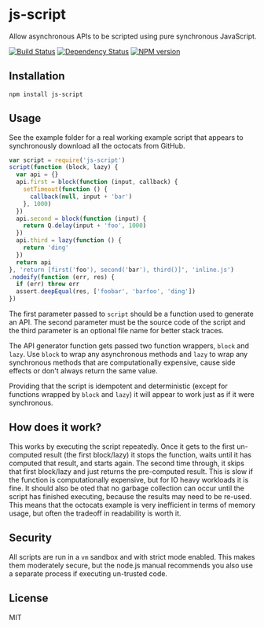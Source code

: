 # js-script

Allow asynchronous APIs to be scripted using pure synchronous JavaScript.

[![Build Status](https://img.shields.io/travis/ForbesLindesay/js-script/master.svg)](https://travis-ci.org/ForbesLindesay/js-script)
[![Dependency Status](https://img.shields.io/david/ForbesLindesay/js-script.svg)](https://david-dm.org/ForbesLindesay/js-script)
[![NPM version](https://img.shields.io/npm/v/js-script.svg)](https://www.npmjs.com/package/js-script)

## Installation

    npm install js-script

## Usage

See the example folder for a real working example script that appears to synchronously download all the octocats from GitHub.

```javascript
var script = require('js-script')
script(function (block, lazy) {
  var api = {}
  api.first = block(function (input, callback) {
    setTimeout(function () {
      callback(null, input + 'bar')
    }, 1000)
  })
  api.second = block(function (input) {
    return Q.delay(input + 'foo', 1000)
  })
  api.third = lazy(function () {
    return 'ding'
  })
  return api
}, 'return [first('foo'), second('bar'), third()]', 'inline.js')
.nodeify(function (err, res) {
  if (err) throw err
  assert.deepEqual(res, ['foobar', 'barfoo', 'ding'])
})
```

The first parameter passed to `script` should be a function used to generate an API.  The second parameter must be the source code of the script and the third parameter is an optional file name for better stack traces.

The API generator function gets passed two function wrappers, `block` and `lazy`.  Use `block` to wrap any asynchronous methods and `lazy` to wrap any synchronous methods that are computationally expensive, cause side effects or don't always return the same value.

Providing that the script is idempotent and deterministic (except for functions wrapped by `block` and `lazy`) it will appear to work just as if it were synchronous.

## How does it work?

This works by executing the script repeatedly.  Once it gets to the first un-computed result (the first block/lazy) it stops the function, waits until it has computed that result, and starts again.  The second time through, it skips that first block/lazy and just returns the pre-computed result.  This is slow if the function is computationally expensive, but for IO heavy workloads it is fine.  It should also be oted that no garbage collection can occur until the script has finished executing, because the results may need to be re-used.  This means that the octocats example is very inefficient in terms of memory usage, but often the tradeoff in readability is worth it.

## Security

All scripts are run in a `vm` sandbox and with strict mode enabled.  This makes them moderately secure, but the node.js manual recommends you also use a separate process if executing un-trusted code.

## License

  MIT